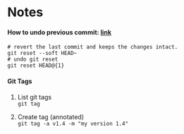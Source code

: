 # Notes

#### How to undo previous commit: [link](http://stackoverflow.com/questions/927358/how-to-undo-last-commits-in-git)
```
# revert the last commit and keeps the changes intact.
git reset --soft HEAD~
# undo git reset
git reset HEAD@{1}
```

#### Git Tags

1. List git tags  
`git tag`

1. Create tag (annotated)  
`git tag -a v1.4 -m "my version 1.4"`
